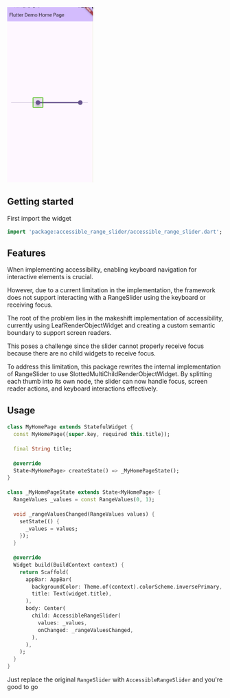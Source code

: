 <!--
This README describes the package. If you publish this package to pub.dev,
this README's contents appear on the landing page for your package.

For information about how to write a good package README, see the guide for
[writing package pages](https://dart.dev/guides/libraries/writing-package-pages).

For general information about developing packages, see the Dart guide for
[creating packages](https://dart.dev/guides/libraries/create-library-packages)
and the Flutter guide for
[developing packages and plugins](https://flutter.dev/developing-packages).
-->


<img src="https://github.com/SilentCatD/accessible_range_slider/blob/main/assets/example.png?raw=true" width="200px">

## Getting started

First import the widget

```dart
import 'package:accessible_range_slider/accessible_range_slider.dart';
```

## Features

When implementing accessibility, enabling keyboard navigation for interactive elements is crucial.

However, due to a current limitation in the implementation, the framework does not support interacting
with a RangeSlider using the keyboard or receiving focus.

The root of the problem lies in the makeshift implementation of accessibility, currently using 
LeafRenderObjectWidget and creating a custom semantic boundary to support screen readers.

This poses a challenge since the slider cannot properly receive focus because there are no child 
widgets to receive focus.

To address this limitation, this package rewrites the internal implementation of RangeSlider to use 
SlottedMultiChildRenderObjectWidget. By splitting each thumb into its own node, the slider can now 
handle focus, screen reader actions, and keyboard interactions effectively.

## Usage

```dart
class MyHomePage extends StatefulWidget {
  const MyHomePage({super.key, required this.title});

  final String title;

  @override
  State<MyHomePage> createState() => _MyHomePageState();
}

class _MyHomePageState extends State<MyHomePage> {
  RangeValues _values = const RangeValues(0, 1);

  void _rangeValuesChanged(RangeValues values) {
    setState(() {
      _values = values;
    });
  }

  @override
  Widget build(BuildContext context) {
    return Scaffold(
      appBar: AppBar(
        backgroundColor: Theme.of(context).colorScheme.inversePrimary,
        title: Text(widget.title),
      ),
      body: Center(
        child: AccessibleRangeSlider(
          values: _values,
          onChanged: _rangeValuesChanged,
        ),
      ),
    );
  }
}
```
Just replace the original `RangeSlider` with `AccessibleRangeSlider` and you're good to go
